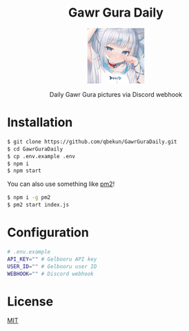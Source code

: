 <div align="center">
  <h1>Gawr Gura Daily</h1>
  <img src="https://raw.githubusercontent.com/qbekun/qbekun/refs/heads/main/gawrgura_FgNW12YVEAAf--4.png" height="128" />
  <p>Daily Gawr Gura pictures via Discord webhook<p>
</div>

# Installation

```bash
$ git clone https://github.com/qbekun/GawrGuraDaily.git
$ cd GawrGuraDaily
$ cp .env.example .env
$ npm i
$ npm start
```

You can also use something like [pm2](https://pm2.keymetrics.io/)!

```bash
$ npm i -g pm2
$ pm2 start index.js
```

# Configuration

```sh
# .env.example
API_KEY="" # Gelbooru API key
USER_ID="" # Gelbooru user ID
WEBHOOK="" # Discord webhook
```

# License

[MIT](https://github.com/FireStreaker2/HutaoDaily/blob/main/LICENSE)
